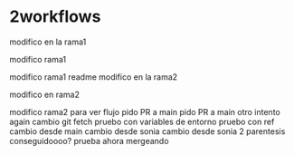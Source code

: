 # 2workflows

modifico en la rama1





modifico rama1



modifico rama1 readme
modifico en la rama2

modifico en rama2

modifico rama2 para ver flujo
pido PR a main
pido PR a main
otro intento
again
cambio git fetch
pruebo con variables de entorno
pruebo con ref
cambio desde main
cambio desde sonia
cambio desde sonia 2
parentesis
conseguidoooo?
prueba ahora mergeando